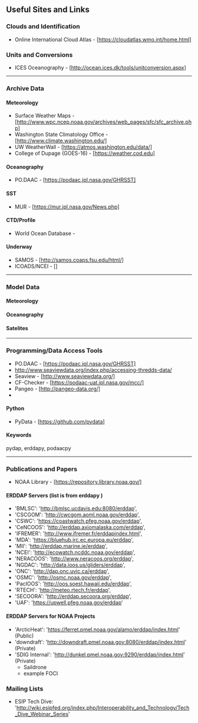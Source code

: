 Useful Sites and Links
----------------------

### Clouds and Identification
+ Online International Cloud Atlas - [https://cloudatlas.wmo.int/home.html]

### Units and Conversions
+ ICES Oceanography - [http://ocean.ices.dk/tools/unitconversion.aspx]
-------------------------------------------------------------------------------
### Archive Data
#### Meteorology
+ Surface Weather Maps - [http://www.wpc.ncep.noaa.gov/archives/web_pages/sfc/sfc_archive.php]
+ Washington State Climatology Office - [http://www.climate.washington.edu/]
+ UW WeatherWall - [https://atmos.washington.edu/data/]
+ College of Dupage (GOES-16) - [https://weather.cod.edu]

#### Oceanography   
+ PO.DAAC - [https://podaac.jpl.nasa.gov/GHRSST]

#### SST
+ MUR - [https://mur.jpl.nasa.gov/News.php]

#### CTD/Profile
+ World Ocean Database - 

#### Underway
+ SAMOS - [http://samos.coaps.fsu.edu/html/]
+ ICOADS/NCEI - []

-------------------------------------------------------------------------------
### Model Data
#### Meteorology

#### Oceanography

#### Satelites


-------------------------------------------------------------------------------
### Programming/Data Access Tools

+ PO.DAAC - [https://podaac.jpl.nasa.gov/GHRSST]
+ http://www.seaviewdata.org/index.php/accessing-thredds-data/
+ Seaview - [http://www.seaviewdata.org/]
+ CF-Checker - [https://podaac-uat.jpl.nasa.gov/mcc/]
+ Pangeo - [http://pangeo-data.org/]   
+ 
#### Python
+ PyData - [https://github.com/pydata]   


#### Keywords

pydap, erddapy, podaacpy

-------------------------------------------------------------------------------
### Publications and Papers

+ NOAA Library - [https://repository.library.noaa.gov/]

#### ERDDAP Servers (list is from erddapy )
- 'BMLSC': 'http://bmlsc.ucdavis.edu:8080/erddap',
- 'CSCGOM': 'http://cwcgom.aoml.noaa.gov/erddap',
- 'CSWC': 'https://coastwatch.pfeg.noaa.gov/erddap',
- 'CeNCOOS': 'http://erddap.axiomalaska.com/erddap',
- 'IFREMER': 'http://www.ifremer.fr/erddapindex.html',
- 'MDA': 'https://bluehub.jrc.ec.europa.eu/erddap',
- 'MII': 'http://erddap.marine.ie/erddap',
- 'NCEI': 'http://ecowatch.ncddc.noaa.gov/erddap',
- 'NERACOOS': 'http://www.neracoos.org/erddap',
- 'NGDAC': 'http://data.ioos.us/gliders/erddap',
- 'ONC': 'http://dap.onc.uvic.ca/erddap',
- 'OSMC': 'http://osmc.noaa.gov/erddap',
- 'PacIOOS': 'http://oos.soest.hawaii.edu/erddap',
- 'RTECH': 'http://meteo.rtech.fr/erddap',
- 'SECOORA': 'http://erddap.secoora.org/erddap',
- 'UAF': 'https://upwell.pfeg.noaa.gov/erddap'

#### ERDDAP Servers for NOAA Projects
- 'ArcticHeat': 'https://ferret.pmel.noaa.gov/alamo/erddap/index.html' (Public)
- 'downdraft': 'http://downdraft.pmel.noaa.gov:8080/erddap/index.html' (Private)
- 'SDIG Internal': 'http://dunkel.pmel.noaa.gov:9290/erddap/index.html' (Private)
    + Saildrone
    + example FOCI


### Mailing Lists
+ ESIP Tech Dive: 'http://wiki.esipfed.org/index.php/Interoperability_and_Technology/Tech_Dive_Webinar_Series'
